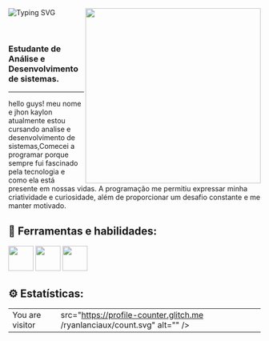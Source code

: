 <div>
  
  <img src="https://readme-typing-svg.demolab.com/?font=Press+Start+2P&size=15&duration=3000&pause=500&color=F74949&width=420&height=50&lines=Bem+vindo+meu+perfil!+Sou+Jhondev.;Aproveite+os+projetos;E+me+siga+para+mais!<3" alt="Typing SVG" align="left"/>
</a>
 <img src="https://i.pinimg.com/originals/4f/a6/a2/4fa6a2554fdd8aed8bd3bdc9af09616e.gif" width="350px" align="right"/> 
</div>

<br><br>

<p align="left">

<h3>Estudante de Análise e Desenvolvimento de sistemas.</h3>
<hr>
hello guys! meu nome e jhon kaylon atualmente estou cursando analise e desenvolvimento de sistemas,Comecei a programar porque sempre fui fascinado pela tecnologia e como ela está presente em nossas vidas. A programação me permitiu expressar minha criatividade e curiosidade, além de proporcionar um desafio constante e me manter motivado.
</p>
<h2 align="left">
  🚀 Ferramentas e habilidades:
</h2>
<div>
  <img height="50px" src="https://assets.univesp.br/novotec/codepen/unidade4/html5.png"/>
  <img height="50px" src="https://logospng.org/download/css-3/logo-css-3-2048.png"/>
  <img height="50px" src="https://logospng.org/download/javascript/logo-javascript-icon-1024.png"/>
  </div>
  </hr>

<h2>⚙️ Estatísticas:</h2>
<table>

<tr>

<td>You are visitor</td>

<td><img

src="https://profile-counter.glitch.me /ryanlanciaux/count.svg" alt="" /></td>

</tr>

</table>


 
